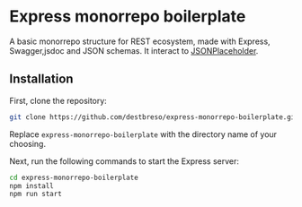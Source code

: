 # Express monorrepo boilerplate

A basic monorrepo structure for REST ecosystem, made with Express, Swagger,jsdoc and JSON schemas. It interact to [JSONPlaceholder](https://jsonplaceholder.typicode.com/).

## Installation

First, clone the repository:

```sh
git clone https://github.com/destbreso/express-monorrepo-boilerplate.git

```

Replace `express-monorrepo-boilerplate` with the directory name of your choosing.

Next, run the following commands to start the Express server:

```sh
cd express-monorrepo-boilerplate
npm install
npm run start

```